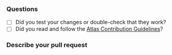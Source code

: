 ### Questions
- [ ] Did you test your changes or double-check that they work?
- [ ] Did you read and follow the [Atlas Contribution Guidelines](https://docs.atlasos.net/contributions/)?

### Describe your pull request

